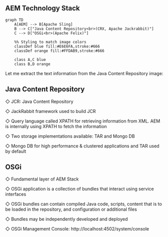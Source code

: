
## AEM Technology Stack 


```mermaid
graph TD
    A[AEM] --> B[Apache Sling]
    B --> C["Java Content Repository<br>(CRX, Apache Jackrabbit)"]
    C --> D["OSGi<br>(Apache Felix)"]
    
    %% Styling to match image colors
    classDef blue fill:#E6E6FA,stroke:#666
    classDef orange fill:#FFDAB9,stroke:#666
    
    class A,C blue
    class B,D orange
```


Let me extract the text information from the Java Content Repository image:


## Java Content Repository


◇ JCR: Java Content Repository

◇ JackRabbit framework used to build JCR

◇ Query language called XPATH for retrieving information from XML. AEM is internally using XPATH to fetch the information

◇ Two storage implementations available: TAR and Mongo DB

◇ Mongo DB for high performance & clustered applications and TAR used by default


## OSGi

◇ Fundamental layer of AEM Stack

◇ OSGi application is a collection of bundles that interact using service interfaces

◇ OSGi bundles can contain compiled Java code, scripts, content that is to be loaded in the repository, and configuration or additional files

◇ Bundles may be independently developed and deployed

◇ OSGi Management Console:
http://localhost:4502/system/console

